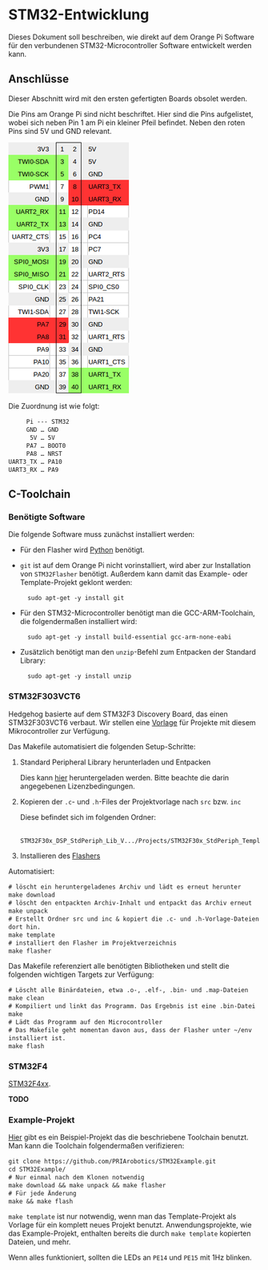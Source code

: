 # STM32-Entwicklung

Dieses Dokument soll beschreiben, wie direkt auf dem Orange Pi Software für den verbundenen STM32-Microcontroller Software entwickelt werden kann.

## Anschlüsse

Dieser Abschnitt wird mit den ersten gefertigten Boards obsolet werden.

Die Pins am Orange Pi sind nicht beschriftet. Hier sind die Pins aufgelistet, wobei sich neben Pin 1 am Pi ein kleiner Pfeil befindet. Neben den roten Pins sind 5V und GND relevant.

![Orange Pi Pinout](../res/orangepi_pinout.png)

Die Zuordnung ist wie folgt:

         Pi --- STM32
         GND … GND
          5V … 5V
         PA7 … BOOT0
         PA8 … NRST
    UART3_TX … PA10
    UART3_RX … PA9

## C-Toolchain

### Benötigte Software

Die folgende Software muss zunächst installiert werden:

* Für den Flasher wird [Python](python.md) benötigt.

* `git` ist auf dem Orange Pi nicht vorinstalliert, wird aber zur Installation von `STM32Flasher` benötigt.
Außerdem kann damit das Example- oder Template-Projekt geklont werden:

        sudo apt-get -y install git

* Für den STM32-Microcontroller benötigt man die GCC-ARM-Toolchain, die folgendermaßen installiert wird:

        sudo apt-get -y install build-essential gcc-arm-none-eabi

* Zusätzlich benötigt man den `unzip`-Befehl zum Entpacken der Standard Library:

        sudo apt-get -y install unzip

### STM32F303VCT6

Hedgehog basierte auf dem STM32F3 Discovery Board, das einen STM32F303VCT6 verbaut.
Wir stellen eine [Vorlage](https://github.com/PRIArobotics/STM32Template) für Projekte mit diesem Mikrocontroller zur Verfügung.

Das Makefile automatisiert die folgenden Setup-Schritte:

1. Standard Peripheral Library herunterladen und Entpacken

   Dies kann [hier](http://www.st.com/web/catalog/tools/FM147/CL1794/SC961/SS1743/LN1939/PF258144#orderable) heruntergeladen werden.
   Bitte beachte die darin angegebenen Lizenzbedingungen.

2. Kopieren der `.c`- und `.h`-Files der Projektvorlage nach `src` bzw. `inc`

   Diese befindet sich im folgenden Ordner:

        STM32F30x_DSP_StdPeriph_Lib_V.../Projects/STM32F30x_StdPeriph_Templates/

3. Installieren des [Flashers](https://github.com/PRIArobotics/STM32Flasher)

Automatisiert:

    # löscht ein heruntergeladenes Archiv und lädt es erneut herunter
    make download
    # löscht den entpackten Archiv-Inhalt und entpackt das Archiv erneut
    make unpack
    # Erstellt Ordner src und inc & kopiert die .c- und .h-Vorlage-Dateien dort hin.
    make template
    # installiert den Flasher im Projektverzeichnis
    make flasher

Das Makefile referenziert alle benötigten Bibliotheken und stellt die folgenden wichtigen Targets zur Verfügung:

    # Löscht alle Binärdateien, etwa .o-, .elf-, .bin- und .map-Dateien
    make clean
    # Kompiliert und linkt das Programm. Das Ergebnis ist eine .bin-Datei
    make
    # Lädt das Programm auf den Microcontroller
    # Das Makefile geht momentan davon aus, dass der Flasher unter ~/env installiert ist.
    make flash

### STM32F4

[STM32F4xx](http://www.st.com/web/catalog/tools/FM147/CL1794/SC961/SS1743/LN1939/PF257901#orderable).

**TODO**

### Example-Projekt

[Hier](https://github.com/PRIArobotics/STM32Example) gibt es ein Beispiel-Projekt das die beschriebene Toolchain benutzt.
Man kann die Toolchain folgendermaßen verifizieren:

    git clone https://github.com/PRIArobotics/STM32Example.git
    cd STM32Example/
    # Nur einmal nach dem Klonen notwendig
    make download && make unpack && make flasher
    # Für jede Änderung
    make && make flash

`make template` ist nur notwendig, wenn man das Template-Projekt als Vorlage für ein komplett neues Projekt benutzt.
Anwendungsprojekte, wie das Example-Projekt, enthalten bereits die durch `make template` kopierten Dateien, und mehr.

Wenn alles funktioniert, sollten die LEDs an `PE14` und `PE15` mit 1Hz blinken.

